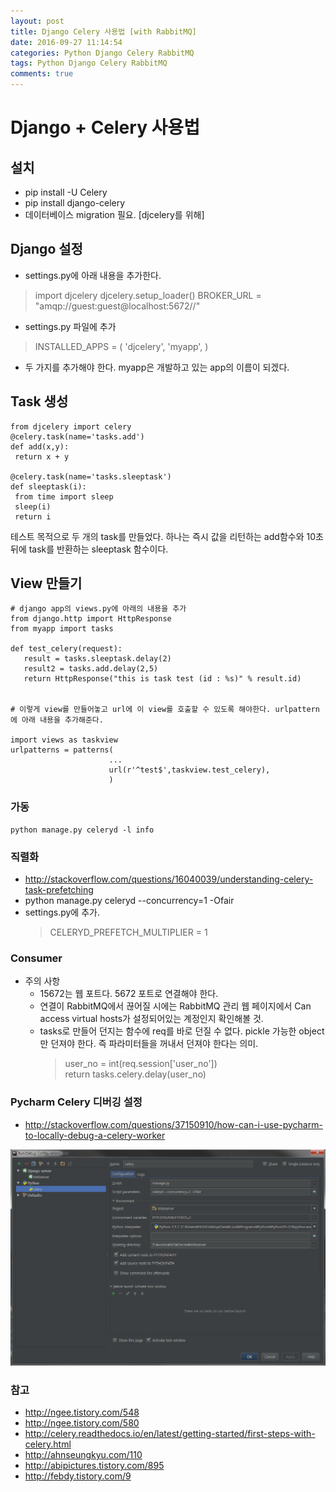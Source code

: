 ```yaml
---
layout: post
title: Django Celery 사용법 [with RabbitMQ]
date: 2016-09-27 11:14:54
categories: Python Django Celery RabbitMQ
tags: Python Django Celery RabbitMQ
comments: true
---
```


# Django + Celery 사용법

## 설치

* pip install -U Celery
* pip install django-celery
* 데이터베이스 migration 필요. [djcelery를 위해]

## Django 설정

* settings.py에 아래 내용을 추가한다.

>import djcelery
>djcelery.setup_loader()
>BROKER_URL = "amqp://guest:guest@localhost:5672//"

* settings.py 파일에 추가

>INSTALLED_APPS = (
>'djcelery',
>'myapp',
>)

* 두 가지를 추가해야 한다. myapp은 개발하고 있는 app의 이름이 되겠다.

## Task 생성

    from djcelery import celery
    @celery.task(name='tasks.add')
    def add(x,y):
     return x + y

    @celery.task(name='tasks.sleeptask')
    def sleeptask(i):
     from time import sleep
     sleep(i)
     return i

테스트 목적으로 두 개의 task를 만들었다. 하나는 즉시 값을 리턴하는 add함수와 10초 뒤에 task를 반환하는 sleeptask 함수이다.

## View 만들기

    # django app의 views.py에 아래의 내용을 추가
    from django.http import HttpResponse
    from myapp import tasks

    def test_celery(request):
       result = tasks.sleeptask.delay(2)
       result2 = tasks.add.delay(2,5)
       return HttpResponse("this is task test (id : %s)" % result.id)


    # 이렇게 view를 만들어놓고 url에 이 view를 호출할 수 있도록 해야한다. urlpattern에 아래 내용을 추가해준다.

    import views as taskview
    urlpatterns = patterns(
                          ...
                          url(r'^test$',taskview.test_celery),
                          )

### 가동

    python manage.py celeryd -l info

### 직렬화

* <http://stackoverflow.com/questions/16040039/understanding-celery-task-prefetching>
* python manage.py celeryd --concurrency=1 -Ofair
* settings.py에 추가.
    >CELERYD_PREFETCH_MULTIPLIER = 1

### Consumer

* 주의 사항
    * 15672는 웹 포트다. 5672 포트로 연결해야 한다.
    * 연결이 RabbitMQ에서 끊어질 시에는 RabbitMQ 관리 웹 페이지에서 Can access virtual hosts가 설정되어있는 계정인지 확인해볼 것.
    * tasks로 만들어 던지는 함수에 req를 바로 던질 수 없다. pickle 가능한 object만 던져야 한다. 즉 파라미터들을 꺼내서 던져야 한다는 의미.
        >user_no = int(req.session['user_no'])  
        >return tasks.celery.delay(user_no)

### Pycharm Celery 디버깅 설정

* <http://stackoverflow.com/questions/37150910/how-can-i-use-pycharm-to-locally-debug-a-celery-worker>

![Pycharm Celery 디버깅 설정](/images/celery_debugging.png)

### 참고

* <http://ngee.tistory.com/548>
* <http://ngee.tistory.com/580>
* <http://celery.readthedocs.io/en/latest/getting-started/first-steps-with-celery.html>
* <http://ahnseungkyu.com/110>
* <http://abipictures.tistory.com/895>
* <http://febdy.tistory.com/9>